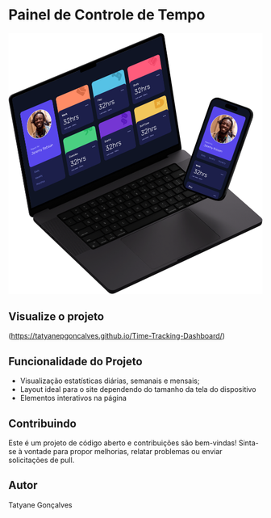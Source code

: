 # Painel de Controle de Tempo
<img src="/images/preview.png">

## Visualize o projeto
(https://tatyanepgoncalves.github.io/Time-Tracking-Dashboard/)

## Funcionalidade do Projeto
- Visualização estatísticas diárias, semanais e mensais;
- Layout ideal para o site dependendo do tamanho da tela do dispositivo
- Elementos interativos na página

## Contribuindo
Este é um projeto de código aberto e contribuições são bem-vindas! Sinta-se à vontade para propor melhorias, relatar problemas ou enviar solicitações de pull.


## Autor
Tatyane Gonçalves 
